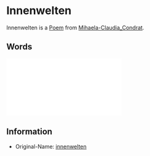 # Innenwelten <a id="0"/>

Innenwelten is a [Poem](60005002.md) from [Mihaela-Claudia_Condrat](1971091181.md).

## Words <a id="1000"/>

![From Mihaela's E-Mail](400000218.txt)

## Information <a id="2000"/>

- Original-Name: [innenwelten](91100002.md)
